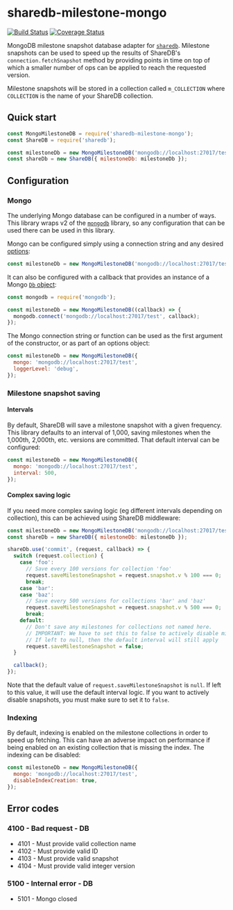 # sharedb-milestone-mongo

[![Build Status](https://travis-ci.org/share/sharedb-milestone-mongo.svg?branch=master)](https://travis-ci.org/share/sharedb-milestone-mongo.svg?branch=master)
[![Coverage Status](https://coveralls.io/repos/github/share/sharedb-milestone-mongo/badge.svg?branch=master)](https://coveralls.io/github/share/sharedb-milestone-mongo?branch=master)

MongoDB milestone snapshot database adapter for [`sharedb`][1]. Milestone snapshots can be used to speed up the results
of ShareDB's `connection.fetchSnapshot` method by providing points in time on top of which a smaller number of ops can
be applied to reach the requested version.

Milestone snapshots will be stored in a collection called `m_COLLECTION` where `COLLECTION` is the name of your ShareDB
collection.

## Quick start

```javascript
const MongoMilestoneDB = require('sharedb-milestone-mongo');
const ShareDB = require('sharedb');

const milestoneDb = new MongoMilestoneDB('mongodb://localhost:27017/test');
const shareDb = new ShareDB({ milestoneDb: milestoneDb });
```

## Configuration

### Mongo

The underlying Mongo database can be configured in a number of ways. This library wraps v2 of the [`mongodb`][2]
library, so any configuration that can be used there can be used in this library.

Mongo can be configured simply using a connection string and any desired [options][3]:

```javascript
const milestoneDb = new MongoMilestoneDB('mongodb://localhost:27017/test', { loggerLevel: 'debug' });
```

It can also be configured with a callback that provides an instance of a Mongo [`Db` object][4]:

```javascript
const mongodb = require('mongodb');

const milestoneDb = new MongoMilestoneDB((callback) => {
  mongodb.connect('mongodb://localhost:27017/test', callback);
});
```

The Mongo connection string or function can be used as the first argument of the constructor, or as part of an options
object:

```javascript
const milestoneDb = new MongoMilestoneDB({
  mongo: 'mongodb://localhost:27017/test',
  loggerLevel: 'debug',
});
```

### Milestone snapshot saving

#### Intervals

By default, ShareDB will save a milestone snapshot with a given frequency. This library defaults to an interval of
1,000, saving milestones when the 1,000th, 2,000th, etc. versions are committed. That default interval can be
configured:

```javascript
const milestoneDb = new MongoMilestoneDB({
  mongo: 'mongodb://localhost:27017/test',
  interval: 500,
});
```

#### Complex saving logic

If you need more complex saving logic (eg different intervals depending on collection), this can be achieved using
ShareDB middleware:

```javascript
const milestoneDb = new MongoMilestoneDB('mongodb://localhost:27017/test');
const shareDb = new ShareDB({ milestoneDb: milestoneDb });

shareDb.use('commit', (request, callback) => {
  switch (request.collection) {
    case 'foo':
      // Save every 100 versions for collection 'foo'
      request.saveMilestoneSnapshot = request.snapshot.v % 100 === 0;
      break;
    case 'bar':
    case 'baz':
      // Save every 500 versions for collections 'bar' and 'baz'
      request.saveMilestoneSnapshot = request.snapshot.v % 500 === 0;
      break;
    default:
      // Don't save any milestones for collections not named here.
      // IMPORTANT: We have to set this to false to actively disable milestones
      // If left to null, then the default interval will still apply
      request.saveMilestoneSnapshot = false;
  }

  callback();
});
```

Note that the default value of `request.saveMilestoneSnapshot` is `null`. If left to this value, it will use the default
interval logic. If you want to actively disable snapshots, you must make sure to set it to `false`.

### Indexing

By default, indexing is enabled on the milestone collections in order to speed up fetching. This can have an adverse
impact on performance if being enabled on an existing collection that is missing the index. The indexing can be
disabled:

```javascript
const milestoneDb = new MongoMilestoneDB({
  mongo: 'mongodb://localhost:27017/test',
  disableIndexCreation: true,
});
```

## Error codes

### 4100 - Bad request - DB

* 4101 - Must provide valid collection name
* 4102 - Must provide valid ID
* 4103 - Must provide valid snapshot
* 4104 - Must provide valid integer version

### 5100 - Internal error - DB

* 5101 - Mongo closed


[1]: https://github.com/share/sharedb
[2]: https://mongodb.github.io/node-mongodb-native/
[3]: http://mongodb.github.io/node-mongodb-native/2.2/api/MongoClient.html#connect
[4]: http://mongodb.github.io/node-mongodb-native/2.2/api/Db.html
